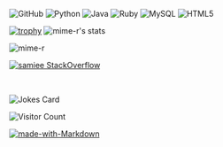 ![GitHub](https://img.shields.io/badge/-GitHub-181717?style=flat-square&logo=github)
![Python](https://img.shields.io/badge/-Python-181717?style=flat-square&logo=Python)
![Java](https://img.shields.io/badge/-Java-181717?style=flat-square&logo=java)
![Ruby](https://img.shields.io/badge/-Ruby-181717?style=flat-square&logo=ruby)
![MySQL](https://img.shields.io/badge/-MySQL-181717?style=flat-square&logo=mysql)
![HTML5](https://img.shields.io/badge/-HTML-181717?style=flat-square&logo=html5)

[![trophy](https://github-profile-trophy.vercel.app/?username=mime-r&theme=onedark&row=2&column=3)](https://github.com/mime-r)
![mime-r's stats](https://github-readme-stats.vercel.app/api?username=mime-r&show_icons=true&theme=buefy&bg_color=45,d7e7a9,d3c0f9,f99a9c&title_color=3b1e6b&custom_title=🦆%20𝘮𝘪𝘮𝘦-𝘳'𝘴%20stats%20✨)

<img src="https://github-readme-stats.vercel.app/api/top-langs/?username=mime-r&theme=buefy&bg_color=45,d7e7a9,d3c0f9,f99a9c&title_color=3b1e6b" alt="mime-r" />


[![samiee StackOverflow](https://github-readme-stackoverflow.vercel.app/?userID=8851394)](https://stackoverflow.com/users/8851394/sam-iee)

<br />

![Jokes Card](https://readme-jokes.vercel.app/api)
<!-- ![lol](https://meme-api.herokuapp.com/gimme/url)-->
![Visitor Count](https://profile-counter.glitch.me/mime-r/count.svg)
<br />

[![made-with-Markdown](https://img.shields.io/badge/Made%20with-Markdown-1f425f.svg)](http://commonmark.org)
